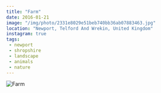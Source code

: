 ```yaml
---
title: "Farm"
date: 2016-01-21
image: "/img/photo/2331e8029e51beb740bb36ab07883463.jpg"
location: "Newport, Telford And Wrekin, United Kingdom"
instagram: true
tags:
 - newport
 - shropshire
 - landscape
 - animals
 - nature
---
```


![Farm](/img/photo/2331e8029e51beb740bb36ab07883463.jpg)
